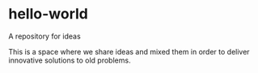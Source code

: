 # hello-world
A repository for ideas 

This is a space where we share ideas and mixed them in order to deliver innovative solutions to old problems.
